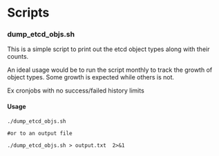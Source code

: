 # Scripts

### dump_etcd_objs.sh

This is a simple script to print out the etcd object types along with their counts. 

An ideal usage would be to run the script monthly to track the growth of object types. Some growth is expected while others is not. 

Ex cronjobs with no success/failed history limits

#### Usage
~~~
./dump_etcd_objs.sh

#or to an output file

./dump_etcd_objs.sh > output.txt  2>&1 
~~~